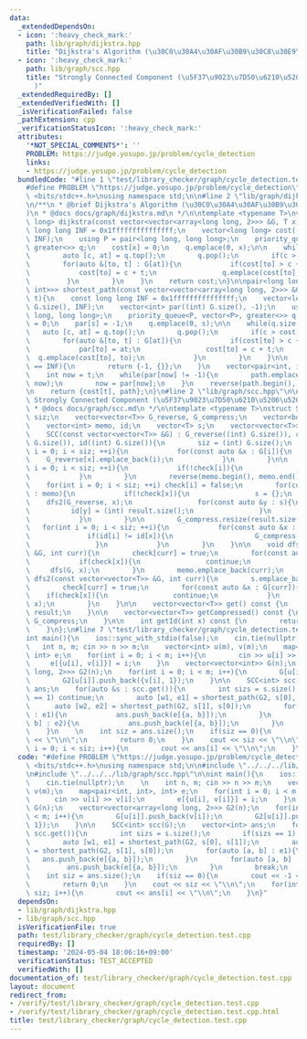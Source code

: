 ```yaml
---
data:
  _extendedDependsOn:
  - icon: ':heavy_check_mark:'
    path: lib/graph/dijkstra.hpp
    title: "Dijkstra's Algorithm (\u30C0\u30A4\u30AF\u30B9\u30C8\u30E9\u6CD5)"
  - icon: ':heavy_check_mark:'
    path: lib/graph/scc.hpp
    title: "Strongly Connected Component (\u5F37\u9023\u7D50\u6210\u5206\u5206\u89E3\
      )"
  _extendedRequiredBy: []
  _extendedVerifiedWith: []
  _isVerificationFailed: false
  _pathExtension: cpp
  _verificationStatusIcon: ':heavy_check_mark:'
  attributes:
    '*NOT_SPECIAL_COMMENTS*': ''
    PROBLEM: https://judge.yosupo.jp/problem/cycle_detection
    links:
    - https://judge.yosupo.jp/problem/cycle_detection
  bundledCode: "#line 1 \"test/library_checker/graph/cycle_detection.test.cpp\"\n\
    #define PROBLEM \"https://judge.yosupo.jp/problem/cycle_detection\"\n#include\
    \ <bits/stdc++.h>\nusing namespace std;\n\n#line 2 \"lib/graph/dijkstra.hpp\"\n\
    \n/**\n * @brief Dijkstra's Algorithm (\u30C0\u30A4\u30AF\u30B9\u30C8\u30E9\u6CD5\
    )\n * @docs docs/graph/dijkstra.md\n */\n\ntemplate <typename T>\nvector<long\
    \ long> dijkstra(const vector<vector<array<long long, 2>>> &G, T x){\n    const\
    \ long long INF = 0x1fffffffffffffff;\n    vector<long long> cost((int) G.size(),\
    \ INF);\n    using P = pair<long long, long long>;\n    priority_queue<P, vector<P>,\
    \ greater<>> q;\n    cost[x] = 0;\n    q.emplace(0, x);\n\n    while(q.size()){\n\
    \        auto [c, at] = q.top();\n        q.pop();\n        if(c > cost[at]) continue;\n\
    \        for(auto &[to, t] : G[at]){\n            if(cost[to] > c + t){\n    \
    \            cost[to] = c + t;\n                q.emplace(cost[to], to);\n   \
    \         }\n        }\n    }\n    return cost;\n}\n\npair<long long, vector<pair<int,\
    \ int>>> shortest_path(const vector<vector<array<long long, 2>>> &G, int s, int\
    \ t){\n    const long long INF = 0x1fffffffffffffff;\n    vector<long long> cost((int)\
    \ G.size(), INF);\n    vector<int> par((int) G.size(), -1);\n    using P = pair<long\
    \ long, long long>;\n    priority_queue<P, vector<P>, greater<>> q;\n    cost[s]\
    \ = 0;\n    par[s] = -1;\n    q.emplace(0, s);\n\n    while(q.size()){\n     \
    \   auto [c, at] = q.top();\n        q.pop();\n        if(c > cost[at]) continue;\n\
    \        for(auto &[to, t] : G[at]){\n            if(cost[to] > c + t){\n    \
    \            par[to] = at;\n                cost[to] = c + t;\n              \
    \  q.emplace(cost[to], to);\n            }\n        }\n    }\n\n    if(cost[t]\
    \ == INF){\n        return {-1, {}};\n    }\n    vector<pair<int, int>> path;\n\
    \    int now = t;\n    while(par[now] != -1){\n        path.emplace_back(par[now],\
    \ now);\n        now = par[now];\n    }\n    reverse(path.begin(), path.end());\n\
    \n    return {cost[t], path};\n}\n#line 2 \"lib/graph/scc.hpp\"\n\n/**\n * @brief\
    \ Strongly Connected Component (\u5F37\u9023\u7D50\u6210\u5206\u5206\u89E3)\n\
    \ * @docs docs/graph/scc.md\n */\n\ntemplate <typename T>\nstruct SCC{\n    int\
    \ siz;\n    vector<vector<T>> G_reverse, G_compress;\n    vector<bool> check;\n\
    \    vector<int> memo, id;\n    vector<T> s;\n    vector<vector<T>> result;\n\n\
    \    SCC(const vector<vector<T>> &G) : G_reverse((int) G.size()), check((int)\
    \ G.size()), id((int) G.size()){\n        siz = (int) G.size();\n        for(int\
    \ i = 0; i < siz; ++i){\n            for(const auto &x : G[i]){\n            \
    \    G_reverse[x].emplace_back(i);\n            }\n        }\n\n        for(int\
    \ i = 0; i < siz; ++i){\n            if(!check[i]){\n                dfs(G, i);\n\
    \            }\n        }\n        reverse(memo.begin(), memo.end());\n\n    \
    \    for(int i = 0; i < siz; ++i) check[i] = false;\n        for(const auto &x\
    \ : memo){\n            if(!check[x]){\n                s = {};\n            \
    \    dfs2(G_reverse, x);\n                for(const auto &y : s){\n          \
    \          id[y] = (int) result.size();\n                }\n                result.emplace_back(s);\n\
    \            }\n        }\n\n        G_compress.resize(result.size());\n     \
    \   for(int i = 0; i < siz; ++i){\n            for(const auto &x : G[i]){\n  \
    \              if(id[i] != id[x]){\n                    G_compress[id[i]].emplace_back(id[x]);\n\
    \                }\n            }\n        }\n    }\n\n    void dfs(const vector<vector<T>>\
    \ &G, int curr){\n        check[curr] = true;\n        for(const auto &x : G[curr]){\n\
    \            if(check[x]){\n                continue;\n            }\n       \
    \     dfs(G, x);\n        }\n        memo.emplace_back(curr);\n    }\n\n    void\
    \ dfs2(const vector<vector<T>> &G, int curr){\n        s.emplace_back(curr);\n\
    \        check[curr] = true;\n        for(const auto &x : G[curr]){\n        \
    \    if(check[x]){\n                continue;\n            }\n            dfs2(G,\
    \ x);\n        }\n    }\n\n    vector<vector<T>> get() const {\n        return\
    \ result;\n    }\n\n    vector<vector<T>> getCompressed() const {\n        return\
    \ G_compress;\n    }\n\n    int getId(int x) const {\n        return id[x];\n\
    \    }\n};\n#line 7 \"test/library_checker/graph/cycle_detection.test.cpp\"\n\n\
    int main(){\n    ios::sync_with_stdio(false);\n    cin.tie(nullptr);\n    \n \
    \   int n, m; cin >> n >> m;\n    vector<int> u(m), v(m);\n    map<pair<int, int>,\
    \ int> e;\n    for(int i = 0; i < m; i++){\n        cin >> u[i] >> v[i];\n   \
    \     e[{u[i], v[i]}] = i;\n    }\n    vector<vector<int>> G(n);\n    vector<vector<array<long\
    \ long, 2>>> G2(n);\n    for(int i = 0; i < m; i++){\n        G[u[i]].push_back(v[i]);\n\
    \        G2[u[i]].push_back({v[i], 1});\n    }\n\n    SCC<int> scc(G);\n    vector<int>\
    \ ans;\n    for(auto &s : scc.get()){\n        int sizs = s.size();\n        if(sizs\
    \ == 1) continue;\n        auto [w1, e1] = shortest_path(G2, s[0], s[1]);\n  \
    \      auto [w2, e2] = shortest_path(G2, s[1], s[0]);\n        for(auto [a, b]\
    \ : e1){\n            ans.push_back(e[{a, b}]);\n        }\n        for(auto [a,\
    \ b] : e2){\n            ans.push_back(e[{a, b}]);\n        }\n        break;\n\
    \    }\n    \n    int siz = ans.size();\n    if(siz == 0){\n        cout << -1\
    \ << \"\\n\";\n        return 0;\n    }\n    cout << siz << \"\\n\";\n    for(int\
    \ i = 0; i < siz; i++){\n        cout << ans[i] << \"\\n\";\n    }\n}\n"
  code: "#define PROBLEM \"https://judge.yosupo.jp/problem/cycle_detection\"\n#include\
    \ <bits/stdc++.h>\nusing namespace std;\n\n#include \"../../../lib/graph/dijkstra.hpp\"\
    \n#include \"../../../lib/graph/scc.hpp\"\n\nint main(){\n    ios::sync_with_stdio(false);\n\
    \    cin.tie(nullptr);\n    \n    int n, m; cin >> n >> m;\n    vector<int> u(m),\
    \ v(m);\n    map<pair<int, int>, int> e;\n    for(int i = 0; i < m; i++){\n  \
    \      cin >> u[i] >> v[i];\n        e[{u[i], v[i]}] = i;\n    }\n    vector<vector<int>>\
    \ G(n);\n    vector<vector<array<long long, 2>>> G2(n);\n    for(int i = 0; i\
    \ < m; i++){\n        G[u[i]].push_back(v[i]);\n        G2[u[i]].push_back({v[i],\
    \ 1});\n    }\n\n    SCC<int> scc(G);\n    vector<int> ans;\n    for(auto &s :\
    \ scc.get()){\n        int sizs = s.size();\n        if(sizs == 1) continue;\n\
    \        auto [w1, e1] = shortest_path(G2, s[0], s[1]);\n        auto [w2, e2]\
    \ = shortest_path(G2, s[1], s[0]);\n        for(auto [a, b] : e1){\n         \
    \   ans.push_back(e[{a, b}]);\n        }\n        for(auto [a, b] : e2){\n   \
    \         ans.push_back(e[{a, b}]);\n        }\n        break;\n    }\n    \n\
    \    int siz = ans.size();\n    if(siz == 0){\n        cout << -1 << \"\\n\";\n\
    \        return 0;\n    }\n    cout << siz << \"\\n\";\n    for(int i = 0; i <\
    \ siz; i++){\n        cout << ans[i] << \"\\n\";\n    }\n}"
  dependsOn:
  - lib/graph/dijkstra.hpp
  - lib/graph/scc.hpp
  isVerificationFile: true
  path: test/library_checker/graph/cycle_detection.test.cpp
  requiredBy: []
  timestamp: '2024-05-04 18:06:16+09:00'
  verificationStatus: TEST_ACCEPTED
  verifiedWith: []
documentation_of: test/library_checker/graph/cycle_detection.test.cpp
layout: document
redirect_from:
- /verify/test/library_checker/graph/cycle_detection.test.cpp
- /verify/test/library_checker/graph/cycle_detection.test.cpp.html
title: test/library_checker/graph/cycle_detection.test.cpp
---
```

